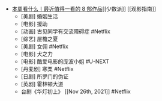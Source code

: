 - [本周看什么丨最近值得一看的 8 部作品](https://sspai.com/post/69183)[[少数派]] [[观影指南]]
	- [美剧] 婚姻生活
	- [电影] 援助
	- [动画] 古见同学有交流障碍症 #Netflix
	- [综艺] 屋檐之夏
	- [美剧] 女佣 #Netflix
	- [电影] 犬之力
	- [电影] 酷爱电影的庞波小姐 #U-NEXT
	- [丹麦剧] 寒栗 #Netflix
	- [日剧] 所罗门的伪证
	- [英剧] 霍林顿大道
	- 台剧《华灯初上》 [[Nov 26th, 2021]] #Netflix